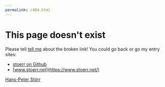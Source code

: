 ```yaml
---
permalink: /404.html
---
```


# This page doesn't exist

Please tell [tell me](http://www.stoerr.net/contact.html) about the broken link! You could go back or go my entry
sites:

- [stoerr on Github](https://github.com/stoerr)
- [www.stoerr.net](https://www.stoerr.net/)

[Hans-Peter Störr](https://www.stoerr.net/)
